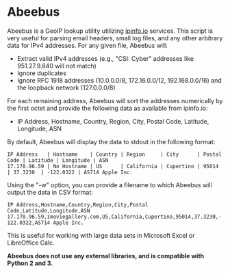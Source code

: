 # Abeebus
Abeebus is a GeoIP lookup utility utilizing [ipinfo.io](https://ipinfo.io) services. This script is very useful for parsing email headers, small log files, and any other arbitrary data for IPv4 addresses. For any given file, Abeebus will:

- Extract valid IPv4 addresses (e.g., "CSI: Cyber" addresses like 951.27.9.840 will not match)
- Ignore duplicates
- Ignore RFC 1918 addresses (10.0.0.0/8, 172.16.0.0/12, 192.168.0.0/16) and the loopback network (127.0.0.0/8)

For each remaining address, Abeebus will sort the addresses numerically by the first octet and provide the following data as available from ipinfo.io:

- IP Address, Hostname, Country, Region, City, Postal Code, Latitude, Longitude, ASN

By default, Abeebus will display the data to stdout in the following format:

```
IP Address   | Hostname    | Country | Region     | City      | Postal Code | Latitude | Longitude | ASN
17.178.96.59 | No Hostname | US      | California | Cupertino | 95014       | 37.3230  | -122.0322 | AS714 Apple Inc.
```
Using the "-w" option, you can provide a filename to which Abeebus will output the data in CSV format:

`IP Address,Hostname,Country,Region,City,Postal Code,Latitude,Longitude,ASN`
`17.178.96.59,imoviegallery.com,US,California,Cupertino,95014,37.3230,-122.0322,AS714 Apple Inc.`

This is useful for working with large data sets in Microsoft Excel or LibreOffice Calc.

**Abeebus does not use any external libraries, and is compatible with Python 2 and 3.**

